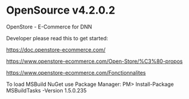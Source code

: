 # OpenSource v4.2.0.2
OpenStore - E-Commerce for DNN

Developer please read this to get started:

https://doc.openstore-ecommerce.com/

https://www.openstore-ecommerce.com/Open-Store/%C3%80-propos

https://www.openstore-ecommerce.com/Fonctionnalites


To load MSBuild NuGet use Package Manager:
PM> Install-Package MSBuildTasks -Version 1.5.0.235 
